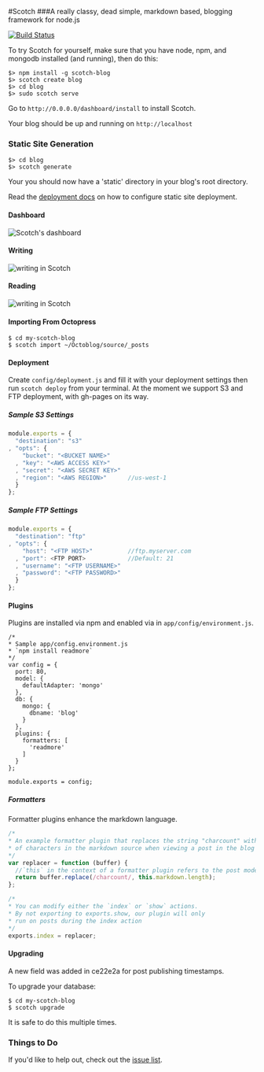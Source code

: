 #Scotch
###A really classy, dead simple, markdown based, blogging framework for node.js

[![Build Status](https://travis-ci.org/techwraith/scotch.png?branch=master)](https://travis-ci.org/techwraith/scotch)

To try Scotch for yourself, make sure that you have node, npm, and mongodb installed (and running), then do this:

    $> npm install -g scotch-blog
    $> scotch create blog
    $> cd blog
    $> sudo scotch serve

Go to `http://0.0.0.0/dashboard/install` to install Scotch.

Your blog should be up and running on `http://localhost`

### Static Site Generation

    $> cd blog
    $> scotch generate

Your you should now have a 'static' directory in your blog's root directory.

Read the [deployment docs](#deployment) on how to configure static site deployment.

#### Dashboard

![Scotch's dashboard](https://dl.dropbox.com/u/7982297/scotch_screens/newdash.png)


#### Writing

![writing in Scotch](https://dl.dropbox.com/u/7982297/scotch_screens/newwrite.png)

#### Reading

![writing in Scotch](https://dl.dropbox.com/u/7982297/scotch_screens/newread.png)

#### Importing From Octopress

```
$ cd my-scotch-blog
$ scotch import ~/Octoblog/source/_posts
```

#### Deployment

Create `config/deployment.js` and fill it with your deployment settings then run `scotch deploy` from your terminal. At the moment we support S3 and FTP deployment, with gh-pages on its way.

##### Sample S3 Settings
```js
module.exports = {
  "destination": "s3"
, "opts": {
    "bucket": "<BUCKET NAME>"
  , "key": "<AWS ACCESS KEY>"
  , "secret": "<AWS SECRET KEY>"
  , "region": "<AWS REGION>"      //us-west-1
  }
};
```

##### Sample FTP Settings
```js
module.exports = {
  "destination": "ftp"
, "opts": {
    "host": "<FTP HOST>"          //ftp.myserver.com
  , "port": <FTP PORT>            //Default: 21
  , "username": "<FTP USERNAME>"
  , "password": "<FTP PASSWORD>"
  }
};
```

#### Plugins

Plugins are installed via npm and enabled via in `app/config/environment.js`.

```
/*
* Sample app/config.environment.js
* `npm install readmore`
*/
var config = {
  port: 80,
  model: {
    defaultAdapter: 'mongo'
  },
  db: {
    mongo: {
      dbname: 'blog'
    }
  },
  plugins: {
    formatters: [
      'readmore'
    ]
  }
};

module.exports = config;
```

##### Formatters

Formatter plugins enhance the markdown language.

```js
/*
* An example formatter plugin that replaces the string "charcount" with the number
* of characters in the markdown source when viewing a post in the blog index
*/
var replacer = function (buffer) {
  //`this` in the context of a formatter plugin refers to the post model
  return buffer.replace(/charcount/, this.markdown.length);
};

/*
* You can modify either the `index` or `show` actions.
* By not exporting to exports.show, our plugin will only
* run on posts during the index action
*/
exports.index = replacer;

```

#### Upgrading

A new field was added in ce22e2a for post publishing timestamps.

To upgrade your database:

```
$ cd my-scotch-blog
$ scotch upgrade
```

It is safe to do this multiple times.

### Things to Do

If you'd like to help out, check out the [issue list](https://github.com/Techwraith/scotch/issues?state=open).
